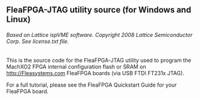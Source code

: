 ## FleaFPGA-JTAG utility source (for Windows and Linux)

###### Based on Lattice ispVME software.  Copyright 2008 Lattice Semiconductor Corp.  See license.txt file.

This is the source code for the FleaFPGA-JTAG utility used to program the MachXO2 FPGA internal configuration flash or SRAM on http://Fleasystems.com FleaFPGA boards (via USB FTDI FT231x JTAG).

For a full tutorial, please see the FleaFPGA Quickstart Guide for your FleaFPGA board.
